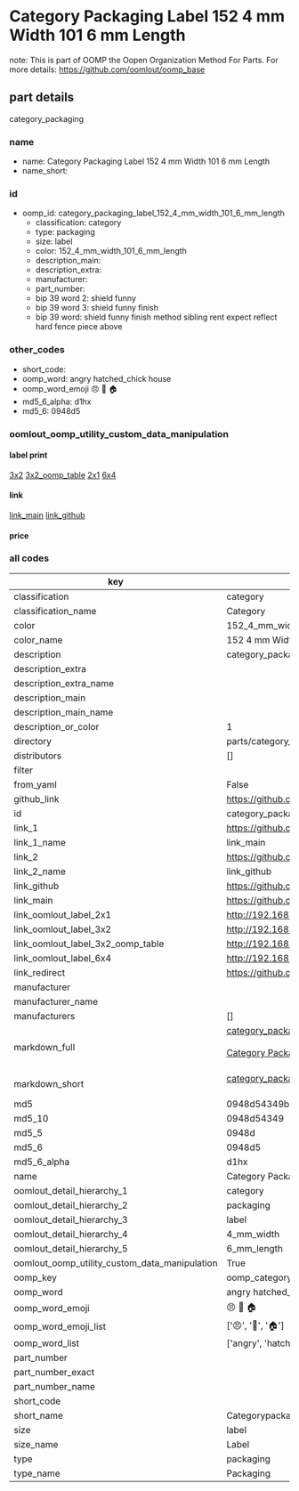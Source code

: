 # Category Packaging Label 152 4 mm Width 101 6 mm Length  

note: This is part of OOMP the Oopen Organization Method For Parts. For more details: https://github.com/oomlout/oomp_base

##  part details
  



category_packaging



### name
* name: Category Packaging Label 152 4 mm Width 101 6 mm Length
* name_short: 
### id
* oomp_id: category_packaging_label_152_4_mm_width_101_6_mm_length
  * classification: category
  * type: packaging
  * size: label
  * color: 152_4_mm_width_101_6_mm_length
  * description_main: 
  * description_extra: 
  * manufacturer: 
  * part_number: 
  * bip 39 word 2: shield funny
  * bip 39 word 3: shield funny finish
  * bip 39 word: shield funny finish method sibling rent expect reflect hard fence piece above

### other_codes
* short_code: 
* oomp_word: angry hatched_chick house
* oomp_word_emoji :angry: :hatched_chick: :house:
* md5_6_alpha: d1hx
* md5_6: 0948d5






### oomlout_oomp_utility_custom_data_manipulation
#### label print
[3x2](http://192.168.1.245:1112/?label=oomp%20d1hx)
[3x2_oomp_table](http://192.168.1.108:1112/?label=oomp%20d1hx)
[2x1](http://192.168.1.242:1112/?label=oomp%20d1hx)
[6x4](http://192.168.1.55:1112/?label=oomp%20d1hx)    

#### link

[link_main](https://github.com/oomlout/oomlout_oomp_version_1_messy/tree/main/parts/category_packaging_label_152_4_mm_width_101_6_mm_length) [link_github](https://github.com/oomlout/oomlout_oomp_version_1_messy/tree/main/parts/category_packaging_label_152_4_mm_width_101_6_mm_length)                             

#### price







### all codes 
| key | value |  
| --- | --- |  
| classification | category |  
| classification_name | Category |  
| color | 152_4_mm_width_101_6_mm_length |  
| color_name | 152 4 mm Width 101 6 mm Length |  
| description | category_packaging |  
| description_extra |  |  
| description_extra_name |  |  
| description_main |  |  
| description_main_name |  |  
| description_or_color | 1  |  
| directory | parts/category_packaging_label_152_4_mm_width_101_6_mm_length |  
| distributors | [] |  
| filter |  |  
| from_yaml | False |  
| github_link | https://github.com/oomlout/oomlout_oomp_part_src/tree/main/parts/category_packaging_label_152_4_mm_width_101_6_mm_length |  
| id | category_packaging_label_152_4_mm_width_101_6_mm_length |  
| link_1 | https://github.com/oomlout/oomlout_oomp_version_1_messy/tree/main/parts/category_packaging_label_152_4_mm_width_101_6_mm_length |  
| link_1_name | link_main |  
| link_2 | https://github.com/oomlout/oomlout_oomp_version_1_messy/tree/main/parts/category_packaging_label_152_4_mm_width_101_6_mm_length |  
| link_2_name | link_github |  
| link_github | https://github.com/oomlout/oomlout_oomp_version_1_messy/tree/main/parts/category_packaging_label_152_4_mm_width_101_6_mm_length |  
| link_main | https://github.com/oomlout/oomlout_oomp_version_1_messy/tree/main/parts/category_packaging_label_152_4_mm_width_101_6_mm_length |  
| link_oomlout_label_2x1 | http://192.168.1.242:1112/?label=oomp%20d1hx |  
| link_oomlout_label_3x2 | http://192.168.1.245:1112/?label=oomp%20d1hx |  
| link_oomlout_label_3x2_oomp_table | http://192.168.1.108:1112/?label=oomp%20d1hx |  
| link_oomlout_label_6x4 | http://192.168.1.55:1112/?label=oomp%20d1hx |  
| link_redirect | https://github.com/oomlout/oomlout_oomp_version_1_messy/tree/main/parts/category_packaging_label_152_4_mm_width_101_6_mm_length |  
| manufacturer |  |  
| manufacturer_name |  |  
| manufacturers | [] |  
| markdown_full | [category_packaging_label_152_4_mm_width_101_6_mm_length](none)<br>[](none)<br>[Category Packaging Label 152 4 Mm Width 101 6 Mm Length](none)<br><br> |  
| markdown_short | [category_packaging_label_152_4_mm_width_101_6_mm_length](none)<br><br> |  
| md5 | 0948d54349b42a0ad963d8c2ae178e2d |  
| md5_10 | 0948d54349 |  
| md5_5 | 0948d |  
| md5_6 | 0948d5 |  
| md5_6_alpha | d1hx |  
| name | Category Packaging Label 152 4 mm Width 101 6 mm Length |  
| oomlout_detail_hierarchy_1 | category |  
| oomlout_detail_hierarchy_2 | packaging |  
| oomlout_detail_hierarchy_3 | label |  
| oomlout_detail_hierarchy_4 | 4_mm_width |  
| oomlout_detail_hierarchy_5 | 6_mm_length |  
| oomlout_oomp_utility_custom_data_manipulation | True |  
| oomp_key | oomp_category_packaging_label_152_4_mm_width_101_6_mm_length |  
| oomp_word | angry hatched_chick house |  
| oomp_word_emoji | :angry: :hatched_chick: :house: |  
| oomp_word_emoji_list | [':angry:', ':hatched_chick:', ':house:'] |  
| oomp_word_list | ['angry', 'hatched_chick', 'house'] |  
| part_number |  |  
| part_number_exact |  |  
| part_number_name |  |  
| short_code |  |  
| short_name | Categorypackaging |  
| size | label |  
| size_name | Label |  
| type | packaging |  
| type_name | Packaging |  
